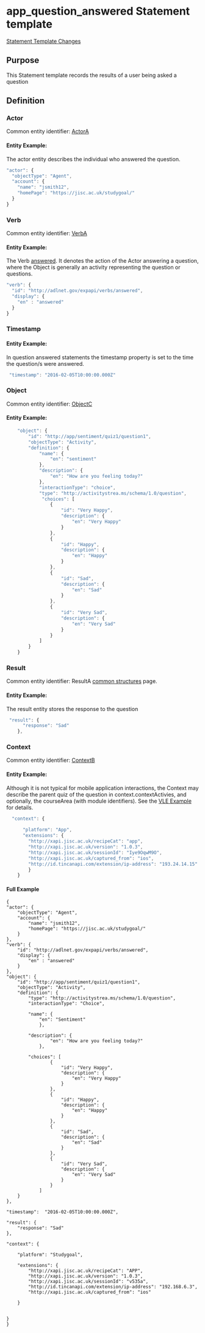# app_question_answered Statement template



[Statement Template Changes](/version_changes.md#app-questions)

## Purpose
This Statement template records the results of a user being asked a question


## Definition

### Actor
Common entity identifier: [ActorA](/common_structures.md#actora)

#### Entity Example:
The actor entity describes the individual who answered the question.

``` Javascript
"actor": {
  "objectType": "Agent",
  "account": {
    "name": "jsmith12",
    "homePage": "https://jisc.ac.uk/studygoal/"
  }
}
```

### Verb
Common entity identifier: [VerbA](/common_structures.md#verba)

#### Entity Example:
The Verb [answered](/vocabulary.md#answered). It denotes the action of the Actor answering a question, where the Object is generally an activity representing the question or questions.

``` javascript
"verb": {
  "id": "http://adlnet.gov/expapi/verbs/answered",
  "display": {
    "en" : "answered"
  }
}
```

### Timestamp

#### Entity Example:
In question answered statements the timestamp property is set to the time the question/s were answered.

``` javascript
 "timestamp": "2016-02-05T10:00:00.000Z"
```

### Object
Common entity identifier: [ObjectC](/common_structures.md#objectc)

#### Entity Example:

``` javascript
	"object": {
		"id": "http://app/sentiment/quiz1/question1",
		"objectType": "Activity",
		"definition": {
			"name": {
				"en": "sentiment"
			},
			"description": {
				"en": "How are you feeling today?"
			},
			"interactionType": "choice",
			"type": "http://activitystrea.ms/schema/1.0/question",
			 "choices": [
                {
                    "id": "Very Happy",
                    "description": {
                        "en": "Very Happy"
                    }
                },
                {
                    "id": "Happy",
                    "description": {
                        "en": "Happy"
                    }
                },
                {
                    "id": "Sad",
                    "description": {
                        "en": "Sad"
                    }
                },
                {
                    "id": "Very Sad",
                    "description": {
                        "en": "Very Sad"
                    }
                }
            ]
		}
	}
```

### Result
Common entity identifier: ResultA [common structures](/common_structures.md#result-a) page.

#### Entity Example:
The result entity stores the response to the question

``` javascript
 "result": {
      "response": "Sad"
    },
```
	

### Context
Common entity identifier: [ContextB](/common_structures.md#contextb)

#### Entity Example:
Although it is not typical for mobile application interactions, the Context may describe the parent quiz of the question in context.contextActivies, and optionally, the courseArea (with module identifiers). See the [VLE Example](../vle/answered_questions.md) for details.


``` javascript
  "context": {
    
      "platform": "App",
      "extensions": {
	    "http://xapi.jisc.ac.uk/recipeCat": "app",
		"http://xapi.jisc.ac.uk/version": "1.0.3",
		"http://xapi.jisc.ac.uk/sessionId": "Iye9OqwM9O", 
		"http://xapi.jisc.ac.uk/captured_from": "ios",
        "http://id.tincanapi.com/extension/ip-address": "193.24.14.15"
        }
    }
```

#### Full Example

```
{
"actor": {
	"objectType": "Agent",
	"account": {
		"name": "jsmith12",
		"homePage": "https://jisc.ac.uk/studygoal/"
	}
},
"verb": {
	"id": "http://adlnet.gov/expapi/verbs/answered",
	"display": {
		"en" : "answered"
	}
},
"object": {
	"id": "http://app/sentiment/quiz1/question1",
	"objectType": "Activity",
	"definition": {
		"type": "http://activitystrea.ms/schema/1.0/question",
		"interactionType": "Choice",

		"name": {
			"en": "Sentiment"
			},

		"description": {
				"en": "How are you feeling today?"
			},
		
        "choices": [
                {
                    "id": "Very Happy",
                    "description": {
                        "en": "Very Happy"
                    }
                },
                {
                    "id": "Happy",
                    "description": {
                        "en": "Happy"
                    }
                },
                {
                    "id": "Sad",
                    "description": {
                        "en": "Sad"
                    }
                },
                {
                    "id": "Very Sad",
                    "description": {
                        "en": "Very Sad"
                    }
                }
            ]
	}
},

"timestamp":  "2016-02-05T10:00:00.000Z",

"result": {
	"response": "Sad"
},

"context": {
		
	"platform": "Studygoal",
			
	"extensions": {
		"http://xapi.jisc.ac.uk/recipeCat": "APP",
		"http://xapi.jisc.ac.uk/version": "1.0.3",
		"http://xapi.jisc.ac.uk/sessionId": "v535a", 
		"http://id.tincanapi.com/extension/ip-address": "192.168.6.3", 
		"http://xapi.jisc.ac.uk/captured_from": "ios"
		
	}
				
	
}
}
```
